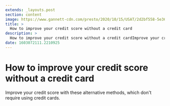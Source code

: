 ```yaml
--- 
extends: _layouts.post 
section: content 
image: https://www.gannett-cdn.com/presto/2020/10/15/USAT/2d2bf558-5e36-4f00-80be-491bd92b9a32-2020.07.22_-_PS_-_Improve_your_credit_score_without_a_credit_card_-_16x9.jpg?crop=1911,1075,x8,y0&width=1911&height=1075&format=pjpg&auto=webp 
title: > 
  How to improve your credit score without a credit card 
description: > 
  How to improve your credit score without a credit cardImprove your credit score with these alternative methods, which don't require using credit cards. 
date: 1603072111.2210925 
--- 
```

<div><h1 class="gnt_sv_hl">How to improve your credit score without a credit card</h1><p class="gnt_sv_vb">Improve your credit score with these alternative methods, which don't require using credit cards.</p></div>
